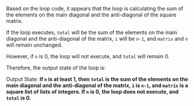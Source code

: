 Based on the loop code, it appears that the loop is calculating the sum of the elements on the main diagonal and the anti-diagonal of the square matrix.

If the loop executes, `total` will be the sum of the elements on the main diagonal and the anti-diagonal of the matrix, `i` will be `n-1`, and `matrix` and `n` will remain unchanged.

However, if `n` is 0, the loop will not execute, and `total` will remain 0.

Therefore, the output state of the loop is:

Output State: **If `n` is at least 1, then `total` is the sum of the elements on the main diagonal and the anti-diagonal of the matrix, `i` is `n-1`, and `matrix` is a square list of lists of integers. If `n` is 0, the loop does not execute, and `total` is 0.**